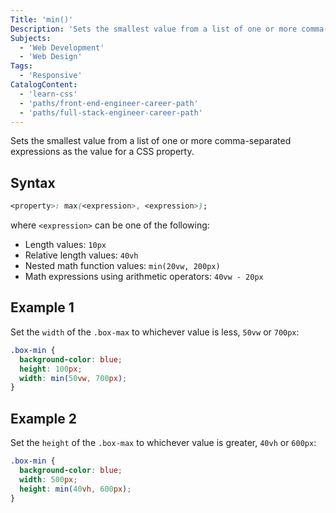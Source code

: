 ```yaml
---
Title: 'min()'
Description: 'Sets the smallest value from a list of one or more comma-separated expressions as the value for a CSS property. '
Subjects:
  - 'Web Development'
  - 'Web Design'
Tags:
  - 'Responsive'
CatalogContent:
  - 'learn-css'
  - 'paths/front-end-engineer-career-path'
  - 'paths/full-stack-engineer-career-path'
---
```


Sets the smallest value from a list of one or more comma-separated expressions as the value for a CSS property.

## Syntax

```css
<property>: max(<expression>, <expression>);
```

where `<expression>` can be one of the following:

- Length values: `10px`
- Relative length values: `40vh`
- Nested math function values: `min(20vw, 200px)`
- Math expressions using arithmetic operators: `40vw - 20px`

## Example 1

Set the `width` of the `.box-max` to whichever value is less, `50vw` or `700px`:

```css
.box-min {
  background-color: blue;
  height: 100px;
  width: min(50vw, 700px);
}
```

## Example 2

Set the `height` of the `.box-max` to whichever value is greater, `40vh` or `600px`:

```css
.box-min {
  background-color: blue;
  width: 500px;
  height: min(40vh, 600px);
}
```
